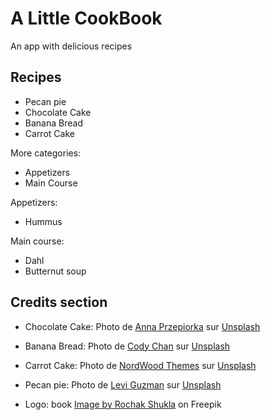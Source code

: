 # A Little CookBook

An app with delicious recipes

## Recipes

- Pecan pie
- Chocolate Cake
- Banana Bread
- Carrot Cake

More categories:

- Appetizers
- Main Course

Appetizers:

- Hummus

Main course:

- Dahl
- Butternut soup

## Credits section

- Chocolate Cake: Photo de <a href="https://unsplash.com/@myphotoland?utm_source=unsplash&utm_medium=referral&utm_content=creditCopyText">Anna Przepiorka</a> sur <a href="https://unsplash.com/fr/photos/LjtviHokbr4?utm_source=unsplash&utm_medium=referral&utm_content=creditCopyText">Unsplash</a>

- Banana Bread: Photo de <a href="https://unsplash.com/@cceee?utm_source=unsplash&utm_medium=referral&utm_content=creditCopyText">Cody  Chan</a> sur <a href="https://unsplash.com/fr/photos/a0fBbS8RZAo?utm_source=unsplash&utm_medium=referral&utm_content=creditCopyText">Unsplash</a>

- Carrot Cake: Photo de <a href="https://unsplash.com/@nordwood?utm_source=unsplash&utm_medium=referral&utm_content=creditCopyText">NordWood Themes</a> sur <a href="https://unsplash.com/fr/photos/G5uNdnYuQJY?utm_source=unsplash&utm_medium=referral&utm_content=creditCopyText">Unsplash</a>
  
- Pecan pie: Photo de <a href="https://unsplash.com/@homeschool?utm_source=unsplash&utm_medium=referral&utm_content=creditCopyText">Levi Guzman</a> sur <a href="https://unsplash.com/fr/photos/ZUb3YN8B5K4?utm_source=unsplash&utm_medium=referral&utm_content=creditCopyText">Unsplash</a>

- Logo: book <a href="https://www.freepik.com/free-vector/covered-opened-book-with-pages-fluttering-hand-drawn-sketch-vector-illustration_29886865.htm#query=open%20book%20drawing&position=3&from_view=keyword&track=ais">Image by Rochak Shukla</a> on Freepik
